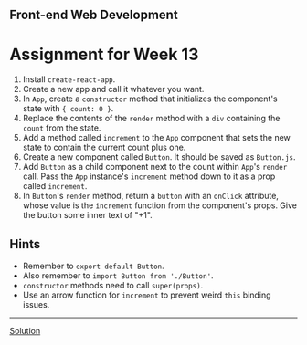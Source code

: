 ## Front-end Web Development
# Assignment for Week 13

1.  Install `create-react-app`.
2.  Create a new app and call it whatever you want.
3.  In `App`, create a `constructor` method that initializes the component's state with `{ count: 0 }`.
4.  Replace the contents of the `render` method with a `div` containing the `count` from the state.
5.  Add a method called `increment` to the `App` component that sets the new state to contain the current count plus one.
6.  Create a new component called `Button`. It should be saved as `Button.js`.
7.  Add `Button` as a child component next to the count within `App`'s `render` call. Pass the `App` instance's `increment` method down to it as a prop called `increment`.
8.  In `Button`'s `render` method, return a `button` with an `onClick` attribute, whose value is the `increment` function from the component's props. Give the button some inner text of "+1".

## Hints

* Remember to `export default Button`.
* Also remember to `import Button from './Button'`.
* `constructor` methods need to call `super(props)`.
* Use an arrow function for `increment` to prevent weird `this` binding issues.

* * *

[Solution](https://github.com/JeffreyATW/fwd/tree/master/series10/class13/solution)
